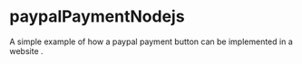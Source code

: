 # paypalPaymentNodejs

A simple example of how a paypal payment button can be implemented in a website . 
